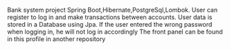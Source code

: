 Bank system project
Spring Boot,Hibernate,PostgreSql,Lombok.
User can register to log in and make transactions between accounts.
User data is stored in a Database using Jpa.
If the user entered the wrong password when logging in, he will not log in accordingly The front panel can be found in this profile in another repository
